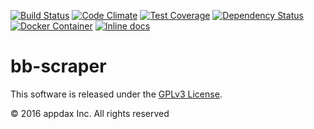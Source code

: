 [![Build Status](https://travis-ci.org/appdax/bb-scraper.svg?branch=master)](https://travis-ci.org/appdax/bb-scraper)
[![Code Climate](https://codeclimate.com/github/appdax/bb-scraper/badges/gpa.svg)](https://codeclimate.com/github/appdax/bb-scraper)
[![Test Coverage](https://codeclimate.com/github/appdax/bb-scraper/badges/coverage.svg)](https://codeclimate.com/github/appdax/bb-scraper/coverage)
[![Dependency Status](https://gemnasium.com/badges/github.com/appdax/bb-scraper.svg)](https://gemnasium.com/github.com/appdax/bb-scraper)
[![Docker Container](https://imagelayers.io/badge/appdax/bb-scraper:edge.svg)](https://imagelayers.io/?images=appdax/bb-scraper:edge)
[![Inline docs](http://inch-ci.org/github/appdax/bb-scraper.svg?branch=master)](http://inch-ci.org/github/appdax/bb-scraper)

# bb-scraper

This software is released under the [GPLv3 License][license].

© 2016 appdax Inc. All rights reserved

[license]: https://opensource.org/licenses/GPL-3.0
